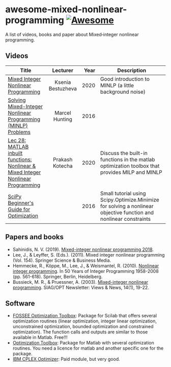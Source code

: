 # awesome-mixed-nonlinear-programming [![Awesome](https://cdn.rawgit.com/sindresorhus/awesome/d7305f38d29fed78fa85652e3a63e154dd8e8829/media/badge.svg)](https://github.com/h3dema/awesome-mixed-nonlinear-programming)

A list of videos, books and paper about Mixed‑integer nonlinear programming.

## Videos

| Title | Lecturer | Year | Description |
|-------|:--------:|-----:|--------|
| [Mixed Integer Nonlinear Programming](https://www.youtube.com/watch?v=BRe8855C4BA) | Ksenia Bestuzheva | 2020 | Good introduction to MINLP (a little background noise) |
| [Solving Mixed-Integer Nonlinear Programming (MINLP) Problems]() | Marcel Hunting | 2016 |             |
| [Lec 28: MATLAB inbuilt functions: Nonlinear & Mixed Integer Nonlinear Programming](https://www.youtube.com/watch?v=my-J6YsMTSQ)  | Prakash Kotecha | 2020 | Discuss the built-in functions in the matlab optimization toolbox that provides MILP and MINLP |
| [SciPy Beginner's Guide for Optimization](https://www.youtube.com/watch?v=cXHvC_FGx24) | | 2016 | Small tutorial using Scipy.Optimize.Minimize for solving a nonlinear objective function and nonlinear constraints |

## Papers and books

* Sahinidis, N. V. (2019). [Mixed-integer nonlinear programming 2018](https://link.springer.com/article/10.1007/s11081-019-09438-1).
* Lee, J., & Leyffer, S. (Eds.). (2011). Mixed integer nonlinear programming (Vol. 154). Springer Science & Business Media.
* Hemmecke, R., Köppe, M., Lee, J., & Weismantel, R. (2010). [Nonlinear integer programming](https://arxiv.org/pdf/0906.5171). In 50 Years of Integer Programming 1958-2008 (pp. 561-618). Springer, Berlin, Heidelberg.
* Bussieck, M. R., & Pruessner, A. (2003). [Mixed-integer nonlinear programming](https://www.mat.univie.ac.at/~neum/glopt/mss/BusP03.pdf). SIAG/OPT Newsletter: Views & News, 14(1), 19-22.


## Software

* [FOSSEE Optimization Toolbox](https://scilab.in/fossee-scilab-toolbox/optimization-toolbox): Package for Scilab that offers several optimization routines (linear optimization, integer linear optimization, unconstrained optimization, bounded optimization and constrained optimization). The function calls and outputs are similar to those available in Matlab. Free!!!
* [Optimization Toolbox](https://nl.mathworks.com/products/optimization.html): Package for Matlab with several optimization routines. You need a licence for matlab and another specific one for the package.
* [IBM CPLEX Optimizer](https://www.ibm.com/analytics/cplex-optimizer): Paid module, but very good.
